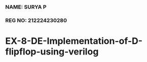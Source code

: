 ### NAME: SURYA P <br>
### REG NO: 212224230280

# EX-8-DE-Implementation-of-D-flipflop-using-verilog
